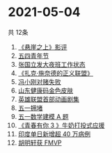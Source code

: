 # 2021-05-04
  共 12条

  <!-- BEGIN -->
  <!-- 最后更新时间:Tue May 04 2021 05:13:40 GMT+0000 (Coordinated Universal Time) -->
  1. [《悬崖之上》影评](https://www.zhihu.com/search?q=悬崖之上)
1. [五四青年节](https://www.zhihu.com/search?q=五四青年节)
1. [张国立发大夜班工作状态](https://www.zhihu.com/search?q=张国立)
1. [《扎克·施奈德的正义联盟》](https://www.zhihu.com/search?q=正义联盟)
1. [冯小刚对赌失败](https://www.zhihu.com/search?q=冯小刚对赌)
1. [山东健康码金色皮肤](https://www.zhihu.com/search?q=山东健康码)
1. [英雄联盟首部动画剧集](https://www.zhihu.com/search?q=英雄联盟)
1. [五一拥堵](https://www.zhihu.com/search?q=五一拥堵)
1. [五一数学建模 A 题](https://www.zhihu.com/search?q=2021五一数学建模a题)
1. [《青春有你 3 》牛奶打投式应援](https://www.zhihu.com/search?q=牛奶打投应援)
1. [印度单日新增超 40 万病例](https://www.zhihu.com/search?q=印度疫情)
1. [胡明轩获 FMVP ](https://www.zhihu.com/search?q=胡明轩)
  <!-- END -->
  